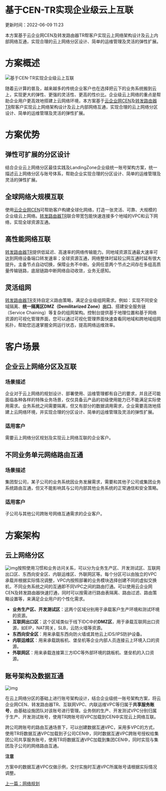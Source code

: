 # 基于CEN-TR实现企业级云上互联

更新时间：2022-06-09 11:23

本方案基于云企业网CEN及转发路由器TR帮客户实现云上网络架构设计及云上内部网络互通，实现合理的云上网络分区设计、简单的运维管理及灵活的弹性扩展。

# 方案概述

![基于CEN-TR实现企业级云上互联](https://help-static-aliyun-doc.aliyuncs.com/assets/img/zh-CN/6040474561/p448032.png)

随着云计算的普及，越来越多的传统企业客户也在选择把云下的业务系统搬到云上，实现更大的弹性、更强的灵活性、更高的性价比。企业级云上网络的重点是帮助企业用户更高效地搭建上云网络环境，本方案基于[云企业网CEN](https://help.aliyun.com/document_detail/181681.html)及[转发路由器TR](https://help.aliyun.com/document_detail/189596.html)帮客户实现云上网络架构设计及云上内部网络互通，实现合理的云上网络分区设计、简单的运维管理及灵活的弹性扩展。

# 方案优势

## 弹性可扩展的分区设计

结合企业云上网络分区最佳实践及LandingZone企业级统一账号架构方案，统一描述云上网络分区与账号体系，帮助企业实现合理的分区设计、简单的运维管理及灵活的弹性扩展。

## 全球网络大规模互联

使用[云企业网CEN](https://help.aliyun.com/document_detail/181681.html)可帮助客户构建全球化网络，打造一张灵活、可靠、大规模的企业级云上网络。[转发路由器TR](https://help.aliyun.com/document_detail/189596.html)联合带宽包能快速连接多个地域的VPC和云下网络，实现全球资源互通。

## 高性能网络互联

[转发路由器TR](https://help.aliyun.com/document_detail/189596.html)提供低延迟、高速率的网络传输能力。同地域资源互通最大速率可达到网络设备端口转发速率；全球资源互通，网络整体时延较公网互通时延有很大提升。主备节点自动切换，保障业务不中断。全网任意两个节点之间存在多组高质量传输链路，底层链路中断网络自动收敛，业务无感知。

## 灵活组网

[转发路由器TR](https://help.aliyun.com/document_detail/189596.html)支持自定义路由策略，满足企业级组网需求。例如：实现不同安全域隔离、**统一隔离区DMZ（Demilitarized Zone）出口**、搭建安全服务链（Service Chaining）等复杂的组网架构。控制台提供基于地理位置和基于网络资源的可视化管理界面，您可以通过可视化管理界面快速查看同地域和跨地域组网拓扑，帮助您迅速掌握全网运行状态，提高网络运维效率。



# 客户场景

## 企业云上网络分区及互联

### 场景描述

企业对于云上网络的规划设计、部署使用、运维管理都有自己的要求，并且还可能面临各种各样的特殊业务场景，仅仅具备云产品的初级使用能力已不能满足实际使用需求。业务系统之间需要隔离，但又有部分的数据调用需求，企业需要高效地搭建上云网络环境，并实现合理的分区设计、简单的运维管理及灵活的弹性扩展。

### 适用客户

需要云上网络分区规划及实现云上网络互联的企业客户。

## 不同业务单元网络路由互通

### 场景描述

集团型公司，某子公司的业务系统因业务发展需求，需要和其他子公司或集团业务系统路由互通，但又不能影响其与公司内部其他业务系统的正常通信和安全策略。

### 适用客户

子公司与其他公司跨账号网络互通需求的企业客户。



# 方案架构

## 云上网络分区

![img](https://intranetproxy.alipay.com/skylark/lark/0/2022/png/7835/1644894723470-6080b825-c0b7-4e39-948d-0a2bdbd593eb.png)按照使用习惯和业务访问关系，可以分为业务生产区、开发测试区、互联网出口区、东西向安全区、内联运维区、外联网区等。每个分区可以由独立的VPC承载并根据实际情况调整，VPC内按照部署的业务模块选择创建不同的虚拟交换机，不同业务系统之间的互通即不同VPC之间的路由打通。可以使用云企业网CEN及转发路由器快速打通，同时可以按需进行路由表隔离、路由过滤、路由策略设置等，来满足企业用户的个性化需求。

- **业务生产区、开发测试区**：这两个区域分别用于承载客户生产环境和测试环境的资源。
- **互联网出口区**：这个区域类似于线下IDC中的**DMZ区**，用于承载互联网出口资源，如EIP，NAT网关，SLB，云防火墙等资源。
- **东西向安全区**：用来承载东西向防火墙或其他云上IDS/IPS防护设备。
- **内联运维区**：用来承载跳板机、堡垒机等企业内部人员连接云上环境入口的资源。
- **外联网区**：用来承载连接第三方IDC等外部环境的跳板机、堡垒机的入口资源。



## 账号架构及数据互通

![img](https://intranetproxy.alipay.com/skylark/lark/0/2022/png/7835/1644895245054-db0616a8-5f1f-43ac-adae-28bdb2f6f2cd.png)

在云上网络分区的基础上进行账号架构设计，结合企业级统一账号架构方案，将云企业网CEN、转发路由器TR、互联网VPC、内联运维VPC等归属于**共享服务账号**，由基础设施团队对该账号进行管理。业务侧的生产、开发测试VPC分别归属于生产、开发测试账号，使用TR跨账号将VPC加载到CEN中实现云上网络互联。



跨公司跨账号的路由互通场景下，可以创建数据互通VPC，采用多VPC的方式，使用TR将数据互通VPC加载到子公司CEN中，同时数据互通VPC跨账号授权给集团公司共享服务账号，使用TR将数据互通VPC加载到集团CEN中，同时实现与集团及子公司的网络路由互通。

**注意** 

方案中的数据互通VPC仅做示例，交付实施时互通VPC所属账号请根据实际情况调整。



[上一篇：网络规划](https://help.aliyun.com/document_detail/417328.html)